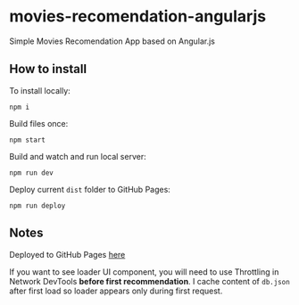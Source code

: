 # movies-recomendation-angularjs
Simple Movies Recomendation App based on Angular.js

## How to install

To install locally:
```shell
npm i
```

Build files once:
```shell
npm start
```

Build and watch and run local server:
```shell
npm run dev
```

Deploy current `dist` folder to GitHub Pages:
```shell
npm run deploy
```

## Notes

Deployed to GitHub Pages [here](https://dimakovalevskyi.github.io/movies-recommendation-angularjs/)

If you want to see loader UI component, you will need to use Throttling in Network DevTools **before first recommendation**. I cache content of `db.json` after first load so loader appears only during first request.
